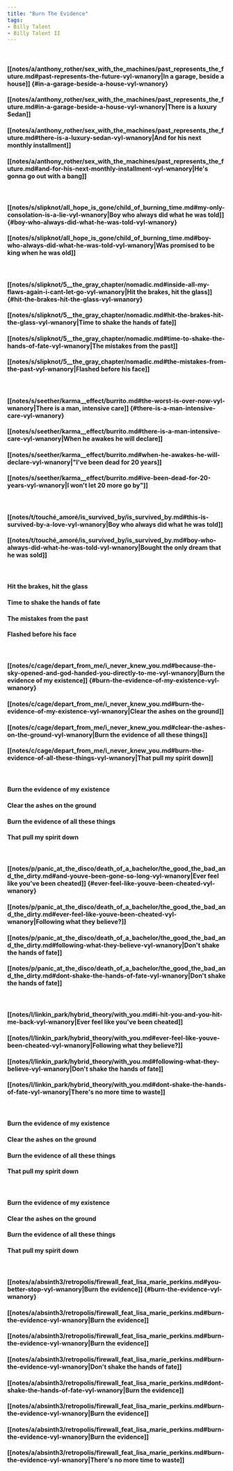 ```yaml
---
title: "Burn The Evidence"
tags:
- Billy Talent
- Billy Talent II
---
```

&nbsp;
#### [[notes/a/anthony_rother/sex_with_the_machines/past_represents_the_future.md#past-represents-the-future-vyl-wnanory|In a garage, beside a house]] {#in-a-garage-beside-a-house-vyl-wnanory}
#### [[notes/a/anthony_rother/sex_with_the_machines/past_represents_the_future.md#in-a-garage-beside-a-house-vyl-wnanory|There is a luxury Sedan]]
#### [[notes/a/anthony_rother/sex_with_the_machines/past_represents_the_future.md#there-is-a-luxury-sedan-vyl-wnanory|And for his next monthly installment]]
#### [[notes/a/anthony_rother/sex_with_the_machines/past_represents_the_future.md#and-for-his-next-monthly-installment-vyl-wnanory|He's gonna go out with a bang]]
&nbsp;
#### [[notes/s/slipknot/all_hope_is_gone/child_of_burning_time.md#my-only-consolation-is-a-lie-vyl-wnanory|Boy who always did what he was told]] {#boy-who-always-did-what-he-was-told-vyl-wnanory}
#### [[notes/s/slipknot/all_hope_is_gone/child_of_burning_time.md#boy-who-always-did-what-he-was-told-vyl-wnanory|Was promised to be king when he was old]]
&nbsp;
#### [[notes/s/slipknot/5__the_gray_chapter/nomadic.md#inside-all-my-flaws-again-i-cant-let-go-vyl-wnanory|Hit the brakes, hit the glass]] {#hit-the-brakes-hit-the-glass-vyl-wnanory}
#### [[notes/s/slipknot/5__the_gray_chapter/nomadic.md#hit-the-brakes-hit-the-glass-vyl-wnanory|Time to shake the hands of fate]]
#### [[notes/s/slipknot/5__the_gray_chapter/nomadic.md#time-to-shake-the-hands-of-fate-vyl-wnanory|The mistakes from the past]]
#### [[notes/s/slipknot/5__the_gray_chapter/nomadic.md#the-mistakes-from-the-past-vyl-wnanory|Flashed before his face]]
&nbsp;
#### [[notes/s/seether/karma__effect/burrito.md#the-worst-is-over-now-vyl-wnanory|There is a man, intensive care]] {#there-is-a-man-intensive-care-vyl-wnanory}
#### [[notes/s/seether/karma__effect/burrito.md#there-is-a-man-intensive-care-vyl-wnanory|When he awakes he will declare]]
#### [[notes/s/seether/karma__effect/burrito.md#when-he-awakes-he-will-declare-vyl-wnanory|"I've been dead for 20 years]]
#### [[notes/s/seether/karma__effect/burrito.md#ive-been-dead-for-20-years-vyl-wnanory|I won't let 20 more go by"]]
&nbsp;
#### [[notes/t/touché_amoré/is_survived_by/is_survived_by.md#this-is-survived-by-a-love-vyl-wnanory|Boy who always did what he was told]]
#### [[notes/t/touché_amoré/is_survived_by/is_survived_by.md#boy-who-always-did-what-he-was-told-vyl-wnanory|Bought the only dream that he was sold]]
&nbsp;
#### Hit the brakes, hit the glass
#### Time to shake the hands of fate
#### The mistakes from the past
#### Flashed before his face
&nbsp;
#### [[notes/c/cage/depart_from_me/i_never_knew_you.md#because-the-sky-opened-and-god-handed-you-directly-to-me-vyl-wnanory|Burn the evidence of my existence]] {#burn-the-evidence-of-my-existence-vyl-wnanory}
#### [[notes/c/cage/depart_from_me/i_never_knew_you.md#burn-the-evidence-of-my-existence-vyl-wnanory|Clear the ashes on the ground]]
#### [[notes/c/cage/depart_from_me/i_never_knew_you.md#clear-the-ashes-on-the-ground-vyl-wnanory|Burn the evidence of all these things]]
#### [[notes/c/cage/depart_from_me/i_never_knew_you.md#burn-the-evidence-of-all-these-things-vyl-wnanory|That pull my spirit down]]
&nbsp;
#### Burn the evidence of my existence
#### Clear the ashes on the ground
#### Burn the evidence of all these things
#### That pull my spirit down
&nbsp;
#### [[notes/p/panic_at_the_disco/death_of_a_bachelor/the_good_the_bad_and_the_dirty.md#and-youve-been-gone-so-long-vyl-wnanory|Ever feel like you've been cheated]] {#ever-feel-like-youve-been-cheated-vyl-wnanory}
#### [[notes/p/panic_at_the_disco/death_of_a_bachelor/the_good_the_bad_and_the_dirty.md#ever-feel-like-youve-been-cheated-vyl-wnanory|Following what they believe?]]
#### [[notes/p/panic_at_the_disco/death_of_a_bachelor/the_good_the_bad_and_the_dirty.md#following-what-they-believe-vyl-wnanory|Don't shake the hands of fate]]
#### [[notes/p/panic_at_the_disco/death_of_a_bachelor/the_good_the_bad_and_the_dirty.md#dont-shake-the-hands-of-fate-vyl-wnanory|Don't shake the hands of fate]]
&nbsp;
#### [[notes/l/linkin_park/hybrid_theory/with_you.md#i-hit-you-and-you-hit-me-back-vyl-wnanory|Ever feel like you've been cheated]]
#### [[notes/l/linkin_park/hybrid_theory/with_you.md#ever-feel-like-youve-been-cheated-vyl-wnanory|Following what they believe?]]
#### [[notes/l/linkin_park/hybrid_theory/with_you.md#following-what-they-believe-vyl-wnanory|Don't shake the hands of fate]]
#### [[notes/l/linkin_park/hybrid_theory/with_you.md#dont-shake-the-hands-of-fate-vyl-wnanory|There's no more time to waste]]
&nbsp;
#### Burn the evidence of my existence
#### Clear the ashes on the ground
#### Burn the evidence of all these things
#### That pull my spirit down
&nbsp;
#### Burn the evidence of my existence
#### Clear the ashes on the ground
#### Burn the evidence of all these things
#### That pull my spirit down
&nbsp;
#### [[notes/a/absinth3/retropolis/firewall_feat_lisa_marie_perkins.md#you-better-stop-vyl-wnanory|Burn the evidence]] {#burn-the-evidence-vyl-wnanory}
#### [[notes/a/absinth3/retropolis/firewall_feat_lisa_marie_perkins.md#burn-the-evidence-vyl-wnanory|Burn the evidence]]
#### [[notes/a/absinth3/retropolis/firewall_feat_lisa_marie_perkins.md#burn-the-evidence-vyl-wnanory|Burn the evidence]]
#### [[notes/a/absinth3/retropolis/firewall_feat_lisa_marie_perkins.md#burn-the-evidence-vyl-wnanory|Don't shake the hands of fate]]
#### [[notes/a/absinth3/retropolis/firewall_feat_lisa_marie_perkins.md#dont-shake-the-hands-of-fate-vyl-wnanory|Burn the evidence]]
#### [[notes/a/absinth3/retropolis/firewall_feat_lisa_marie_perkins.md#burn-the-evidence-vyl-wnanory|Burn the evidence]]
#### [[notes/a/absinth3/retropolis/firewall_feat_lisa_marie_perkins.md#burn-the-evidence-vyl-wnanory|Burn the evidence]]
#### [[notes/a/absinth3/retropolis/firewall_feat_lisa_marie_perkins.md#burn-the-evidence-vyl-wnanory|There's no more time to waste]]
